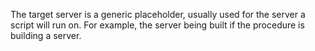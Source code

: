 The target server is a generic placeholder, usually used for the server a script will run on.
For example, the server being built if the procedure is building a server.